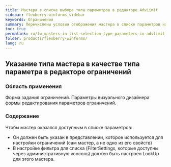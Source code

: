 ```yaml
---
title: Мастера в списке выбора типа параметров в редакторе AdvLimit
sidebar: flexberry-winforms_sidebar
keywords: Ограничения
summary: Перечислены условия отображения мастера в списке параметров на форме задания ограничений
toc: true
permalink: ru/fw_masters-in-list-selection-type-parameters-in-advlimit.html
folder: products/flexberry-winforms/
lang: ru
---
```


## Указание типа мастера в качестве типа параметра в редакторе ограничений
### Область применения
Форма задания ограничений. Параметры визуального дизайнера формы редактирования параметров ограничений.

### Содержание
Чтобы мастер оказался доступным в списке параметров:

* Он должен быть указан в представлении, которое используется для настройки ограничений (сам мастер, а не одно из его свойств)
* В настройке фильтра для списка (FilterSettings, которые доступны через административную консоль) должен быть настроен LookUp для этого мастера.
